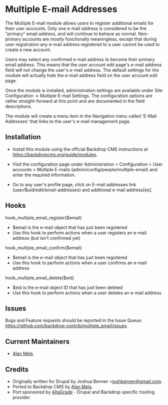 Multiple E-mail Addresses
=========================

The Multiple E-mail module allows users to register additional emails for their
user accounts. Only one e-mail address is considered to be the "primary" email
address, and will continue to behave as normal. Non-primary accounts are
mostly functionally meaningless, except that during user registration any
e-mail address registered to a user cannot be used to create a new account.

Users may select any confirmed e-mail address to become their primary email
address. This means that the user account edit page's e-mail address field will
not change the user's e-mail address. The default settings for the module will
actually hide the e-mail address field on the user account edit page.

Once the module is installed, administration settings are available under Site
Configuration -> Multiple E-mail Settings. The configuration options are rather
straight-forward at this point and are documented in the field descriptions.

The module will create a menu item in the Navigation menu called 'E-Mail
Addresses' that links to the user's e-mail management page.

Installation
------------

- Install this module using the official Backdrop CMS instructions at
  https://backdropcms.org/guide/modules.

- Visit the configuration page under Administration > Configuration > User
  accounts > Multiple E-mails (admin/config/people/multiple-email) and enter the
  required information.

- Go to any user's profile page, click on E-mail addresses link
  (user/$uid/edit/email-addresses) and additional e-mail address[es].

Hooks
-----
hook_multiple_email_register($email)
  - $email is the e-mail object that has just been registered
  - Use this hook to perform actions when a user registers an e-mail address
    (but isn't confirmed yet)

hook_multiple_email_confirm($email)
  - $email is the e-mail object that has just been registered
  - Use this hook to perform actions when a user confirms an e-mail address

hook_multiple_email_delete($eid)
  - $eid is the e-mail object ID that has just been deleted
  - Use this hook to perform actions when a user deletes an e-mail address

Issues
------

Bugs and Feature requests should be reported in the Issue Queue:
https://github.com/backdrop-contrib/multiple_email/issues.

Current Maintainers
-------------------

- [Alan Mels](https://github.com/alanmels).

Credits
-------

- Originally written for Drupal by Joshua Benner <joshbenner@gmail.com.
- Ported to Backdrop CMS by [Alan Mels](https://github.com/alanmels).
- Port sponsored by [AltaGrade](https://www.altagrade.com) - Drupal and Backdrop
  specific hosting provider.
